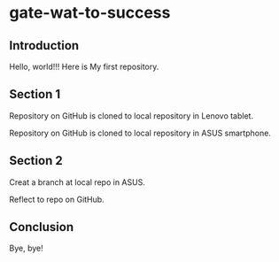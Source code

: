 # gate-wat-to-success
## Introduction

Hello, world!!!
Here is My first repository.


## Section 1


Repository on GitHub is cloned to local repository in Lenovo tablet.

Repository on GitHub is cloned to local repository in ASUS smartphone.

## Section 2


Creat a branch at local repo in ASUS.

Reflect to repo on GitHub.

## Conclusion


Bye, bye!

